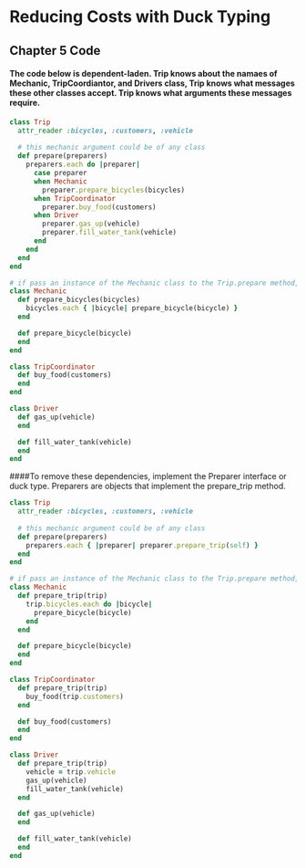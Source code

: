 # Reducing Costs with Duck Typing 

## Chapter 5 Code 

#### The code below is dependent-laden. Trip knows about the namaes of Mechanic, TripCoordiantor, and Drivers class, Trip knows what messages these other classes accept. Trip knows what arguments these messages require.

```ruby
class Trip 
  attr_reader :bicycles, :customers, :vehicle
  
  # this mechanic argument could be of any class
  def prepare(preparers)
    preparers.each do |preparer|
      case preparer
      when Mechanic
        preparer.prepare_bicycles(bicycles)
      when TripCoordinator
        preparer.buy_food(customers)
      when Driver 
        preparer.gas_up(vehicle)
        preparer.fill_water_tank(vehicle)
      end
    end
  end
end

# if pass an instance of the Mechanic class to the Trip.prepare method, it works
class Mechanic
  def prepare_bicycles(bicycles)
    bicycles.each { |bicycle| prepare_bicycle(bicycle) }
  end

  def prepare_bicycle(bicycle)
  end
end

class TripCoordinator
  def buy_food(customers)
  end
end

class Driver
  def gas_up(vehicle)
  end

  def fill_water_tank(vehicle)
  end
end
```

####To remove these dependencies, implement the Preparer interface or duck type. Preparers are objects that implement the prepare_trip method. 

```ruby
class Trip 
  attr_reader :bicycles, :customers, :vehicle
  
  # this mechanic argument could be of any class
  def prepare(preparers)
    preparers.each { |preparer| preparer.prepare_trip(self) }
  end
end

# if pass an instance of the Mechanic class to the Trip.prepare method, it works
class Mechanic
  def prepare_trip(trip)
    trip.bicycles.each do |bicycle|
      prepare_bicycle(bicycle)
    end
  end

  def prepare_bicycle(bicycle)
  end
end

class TripCoordinator
  def prepare_trip(trip)
    buy_food(trip.customers)
  end

  def buy_food(customers)
  end
end

class Driver
  def prepare_trip(trip)
    vehicle = trip.vehicle
    gas_up(vehicle)
    fill_water_tank(vehicle)
  end

  def gas_up(vehicle)
  end

  def fill_water_tank(vehicle)
  end
end
```